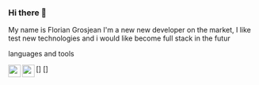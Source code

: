 ### Hi there 👋

My name is Florian Grosjean
I'm a new new developer on the market, I like test new technologies and i would like become full stack in the futur 

languages and tools

[<img align="left" width="25px" src="https://cdn.jsdelivr.net/gh/devicons/devicon/icons/php/php-original.svg" />] 
[<img align="left" width="25px" src="https://cdn.jsdelivr.net/gh/devicons/devicon/icons/java/java-original.svg" />] 

